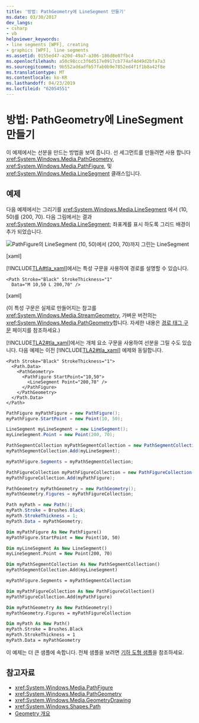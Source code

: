 ```yaml
---
title: '방법: PathGeometry에 LineSegment 만들기'
ms.date: 03/30/2017
dev_langs:
- csharp
- vb
helpviewer_keywords:
- line segments [WPF], creating
- graphics [WPF], line segments
ms.assetid: 0155ed47-a20d-49a7-a306-186d8e07fbc4
ms.openlocfilehash: a50c98ccc3f6d517e0917cb774af4d49d2bfa7a3
ms.sourcegitcommit: 9b552addadfb57fab0b9e7852ed4f1f1b8a42f8e
ms.translationtype: MT
ms.contentlocale: ko-KR
ms.lasthandoff: 04/23/2019
ms.locfileid: "62054551"
---
```

# <a name="how-to-create-a-linesegment-in-a-pathgeometry"></a>방법: PathGeometry에 LineSegment 만들기

이 예제에서는 선분을 만드는 방법을 보여 줍니다. 선 세그먼트를 만들려면 사용 합니다 <xref:System.Windows.Media.PathGeometry>, <xref:System.Windows.Media.PathFigure>, 및 <xref:System.Windows.Media.LineSegment> 클래스입니다.

## <a name="example"></a>예제

다음 예제에서는 그리기를 <xref:System.Windows.Media.LineSegment> 에서 (10, 50)를 (200, 70). 다음 그림에서는 결과 <xref:System.Windows.Media.LineSegment>; 좌표계를 표시 하도록 그리드 배경이 추가 되었습니다.

![PathFigure의 LineSegment](./media/graphicsmm-pathgeometrylinesegment.png "graphicsmm_pathgeometrylinesegment") (10, 50)에서 (200, 70)까지 그린는 LineSegment

[xaml]

[!INCLUDE[TLA#tla_xaml](../../../../includes/tlasharptla-xaml-md.md)]에서는 특성 구문을 사용하여 경로를 설명할 수 있습니다.

```xaml
<Path Stroke="Black" StrokeThickness="1"
  Data="M 10,50 L 200,70" />
```

[xaml]

(이 특성 구문은 실제로 만들어지는 참고를 <xref:System.Windows.Media.StreamGeometry>, 가벼운 버전의는 <xref:System.Windows.Media.PathGeometry>합니다. 자세한 내용은 [경로 태그 구문](path-markup-syntax.md) 페이지를 참조하세요.)

[!INCLUDE[TLA2#tla_xaml](../../../../includes/tla2sharptla-xaml-md.md)]에서는 개체 요소 구문을 사용하여 선분을 그릴 수도 있습니다. 다음 예제는 이전 [!INCLUDE[TLA2#tla_xaml](../../../../includes/tla2sharptla-xaml-md.md)] 예제와 동일합니다.

```xaml
<Path Stroke="Black" StrokeThickness="1">
  <Path.Data>
    <PathGeometry>
      <PathFigure StartPoint="10,50">
        <LineSegment Point="200,70" />
      </PathFigure>
    </PathGeometry>
  </Path.Data>
</Path>
```

```csharp
PathFigure myPathFigure = new PathFigure();
myPathFigure.StartPoint = new Point(10, 50);

LineSegment myLineSegment = new LineSegment();
myLineSegment.Point = new Point(200, 70);

PathSegmentCollection myPathSegmentCollection = new PathSegmentCollection();
myPathSegmentCollection.Add(myLineSegment);

myPathFigure.Segments = myPathSegmentCollection;

PathFigureCollection myPathFigureCollection = new PathFigureCollection();
myPathFigureCollection.Add(myPathFigure);

PathGeometry myPathGeometry = new PathGeometry();
myPathGeometry.Figures = myPathFigureCollection;

Path myPath = new Path();
myPath.Stroke = Brushes.Black;
myPath.StrokeThickness = 1;
myPath.Data = myPathGeometry;
```

```vb
Dim myPathFigure As New PathFigure()
myPathFigure.StartPoint = New Point(10, 50)

Dim myLineSegment As New LineSegment()
myLineSegment.Point = New Point(200, 70)

Dim myPathSegmentCollection As New PathSegmentCollection()
myPathSegmentCollection.Add(myLineSegment)

myPathFigure.Segments = myPathSegmentCollection

Dim myPathFigureCollection As New PathFigureCollection()
myPathFigureCollection.Add(myPathFigure)

Dim myPathGeometry As New PathGeometry()
myPathGeometry.Figures = myPathFigureCollection

Dim myPath As New Path()
myPath.Stroke = Brushes.Black
myPath.StrokeThickness = 1
myPath.Data = myPathGeometry
```

이 예제는 더 큰 샘플에 속합니다. 전체 샘플을 보려면 [기하 도형 샘플](https://go.microsoft.com/fwlink/?LinkID=159989)을 참조하세요.

## <a name="see-also"></a>참고자료

- <xref:System.Windows.Media.PathFigure>
- <xref:System.Windows.Media.PathGeometry>
- <xref:System.Windows.Media.GeometryDrawing>
- <xref:System.Windows.Shapes.Path>
- [Geometry 개요](geometry-overview.md)
